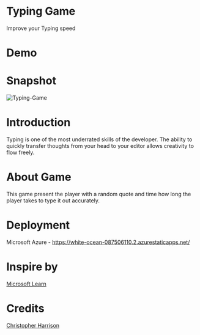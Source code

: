 # Typing Game
Improve your Typing speed

# Demo


# Snapshot 
![Typing-Game](https://user-images.githubusercontent.com/51166816/221320553-0d5b1cda-73ef-40cb-80ca-4c4ecc4d6802.PNG)

# Introduction
Typing is one of the most underrated skills of the developer. The ability to quickly transfer thoughts from your head to your editor allows creativity to flow freely. 

# About Game
This game present the player with a random quote and time how long the player takes to type it out accurately. 

# Deployment
Microsoft Azure - https://white-ocean-087506110.2.azurestaticapps.net/

# Inspire by
[Microsoft Learn](https://github.com/microsoft/Web-Dev-For-Beginners)

# Credits
[Christopher Harrison](https://twitter.com/geektrainer)
